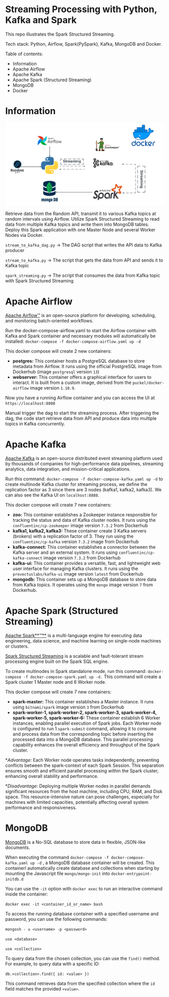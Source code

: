 # Streaming Processing with Python, Kafka and Spark

This repo illustrates the Spark Structured Streaming.

Tech stack: Python, Airflow, Spark(PySpark), Kafka, MongoDB and Docker.

Table of contents:

* Information
* Apache Airflow
* Apache Kafka
* Apache Spark (Structured Streaming)
* MongoDB
* Docker

# Information

![1698164159465](image/README/1698164159465.png)

Retrieve data from the Random API, transmit it to various Kafka topics at random intervals using Airflow. Utilize Spark Structured Streaming to read data from multiple Kafka topics and write them into MongoDB tables. Deploy this Spark application with one Master Node and several Worker Nodes via Docker.

`stream_to_kafka_dag.py` -> The DAG script that writes the API data to Kafka producer

`stream_to_kafka.py` -> The script that gets the data from API and sends it to Kafka topic

`spark_streaming.py` -> The script that consumes the data from Kafka topic with Spark Structured Streaming

# Apache Airflow

[Apache Airflow™](https://airflow.apache.org/docs/apache-airflow/stable/index.html) is an open-source platform for developing, scheduling, and monitoring batch-oriented workflows.

Run the docker-compose-airflow.yaml to start the Airflow container with Kafka and Spark container and necessary modules will automatically be installed: `docker-compose -f docker-compose-airflow.yaml up -d`

This docker compose will create 2 new containers:

* **postgres:** This container hosts a PostgreSQL database to store metadata from Airflow. It runs using the official PostgreSQL image from Dockerhub (image `postgresql` version `13`)
* **webserver:** This container offers a graphical interface for users to interact. It is built from a custom image, derived from the `puckel/docker-airflow` image version `1.10.9`.

Now you have a running Airflow container and you can access the UI at `https://localhost:8080`

Manual trigger the dag to start the streaming process. After triggering the dag, the code start retrieve data from API and produce data into multiple topics in Kafka concurrently.

# Apache Kafka

[Apache Kafka](https://kafka.apache.org/) is an open-source distributed event streaming platform used by thousands of companies for high-performance data pipelines, streaming analytics, data integration, and mission-critical applications.

Run this command: `docker-compose -f docker-compose-kafka.yaml up -d` to create multinode Kafka cluster for streaming process, we define the replication factor as 3 since there are 3 nodes (kafka1, kafka2, kafka3). We can also see the Kafka UI on `localhost:8888`.

This docker compose will create 7 new containers:

* **zoo:** This container establishes a Zookeeper instance responsible for tracking the status and data of Kafka cluster nodes. It runs using the `confluentinc/cp-zookeeper` image version `7.3.2` from Dockerhub
* **kafka1, kafka2, kafka3:** These container create 3 Kafka servers (brokers) with a replication factor of 3. They run using the `confluentinc/cp-kafka` version `7.3.2` image from Dockerhub
* **kafka-connect:** This container establishes a connector between the Kafka server and an external system. It runs using `confluentinc/cp-kafka-connect` image version `7.3.2` from Dockerhub
* **kafka-ui:** This container provides a versatile, fast, and lightweight web user interface for managing Kafka clusters. It runs using the `provectuslabs/kafka-ui` image version `latest` from Dockerhub
* **mongodb:** This container sets up a MongoDB database to store data from Kafka topics. It operates using the `mongo` image version `7` from Dockerhub.

# Apache Spark (Structured Streaming)

[Apache Spark**™**](https://spark.apache.org/) is a multi-language engine for executing data engineering, data science, and machine learning on single-node machines or clusters.

[Spark Structured Streaming](https://spark.apache.org/docs/latest/structured-streaming-programming-guide.html) is a scalable and fault-tolerant stream processing engine built on the Spark SQL engine.

To create multinodes in Spark standalone mode, run this command: `docker-compose -f docker-compose-spark.yaml up -d.` This command will create a Spark cluster 1 Master node and 6 Worker node.

This docker compose will create 7 new containers:

* **spark-master:** This container establishes a Master instance. It runs using `bitnami/spark` image version `3` from Dockerhub
* **spark-worker-1, spark-worker-2, spark-worker-3, spark-worker-4, spark-worker-5, spark-worker-6:** These container establish 6 Worker instances, enabling parallel execution of Spark jobs. Each Worker node is configured to run 1 `spark-submit` command, allowing it to consume and process data from the corresponding topic before inserting the processed data into a MongoDB database. This parallel processing capability enhances the overall efficiency and throughput of the Spark cluster.

**Advantage:* Each Worker node operates tasks independently, preventing conflicts between the spark-context of each Spark Session. This separation ensures smooth and efficient parallel processing within the Spark cluster, enhancing overall stability and performance.

**Disadvantage:* Deploying multiple Worker nodes in parallel demands significant resources from the host machine, including CPU, RAM, and Disk space. This resource-intensive nature can pose challenges, especially for machines with limited capacities, potentially affecting overall system performance and responsiveness.

# MongoDB

[MongoDB](https://www.mongodb.com/what-is-mongodb) is a No-SQL database to store data in flexible, JSON-like documents.

When executing the command `docker-compose -f docker-compose-kafka.yaml up -d` , a MongoDB database container will be created. This containerl automatically create database and collections when starting by mounting the Javascript file `mongo/mongo-init` into `docker-entrypoint-initdb.d`

You can use the `-it` option with `docker exec` to run an interactive command inside the container:

`docker exec -it <container_id_or_name> bash`

To access the running database container with a specified username and password, you can use the following commands:

`mongosh - u <username> -p <password>`

`use <database>`

`use <collection>`

To query data from the chosen collection, you can use the `find()` method. For example, to query data with a specific ID:

`db.<collection>.find({ id: <value> })`

This command retrieves data from the specified collection where the `id` field matches the provided `<value>`.
